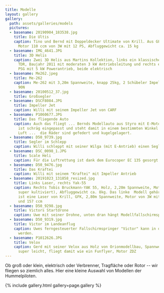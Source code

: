 ```yaml
---
title: Modelle
layout: gallery
gallery:
  path: assets/galleries/models
  pictures:
  - basename: 20190904_183538.jpg
    title: Die Ultis
    caption: Tino und Bernd mit Doppeldecker Ultimate von Krill. Aus GFK, 2,45m Spannweite,
      Motor 110 ccm von 3W mit 12 PS, Abfluggewicht ca. 15 kg
  - basename: IMG_4641.JPG
    title: 3D Helis
    caption: Zwei 3D Helis aus Martins Kollektion, links ein klassischer Henseleit
      TDR, Baujahr 2011 mit moderaten 3 kW Antriebsleitung und rechts ein Zenyt von
      PSG mit 5 kW Powerantrieb, beide elektrisch
  - basename: Me262.jpeg
    title: Me-262
    caption: Me-262 mit 3,20m Spannweite, knapp 25kg, 2 Schübeler Impeller mit je
      90N
  - basename: 20100512_37.jpg
    title: Großsegler
  - basename: DSCF8084.JPG
    title: Impeller Jet
    caption: Willi mit seinem Impeller Jet von CARF
  - basename: P1060677.JPG
    title: Das fliegende Auto
    caption: Auch das fliegt ... Bernds Modellauto aus Styro mit E-Motor, die Bodenplatte
      ist schräg eingepasst und steht damit in einem bestimmten Winkel zur angeströmten
      Luft ...  die Räder sind gefedert und kugelgelagert.
  - basename: D50_9739.jpg
    title: Segler im Schlepp
    caption: Willi schleppt mit seiner Wilga (mit E-Antrieb) einen Segler in den Himmel.
  - basename: DSC_0098_1.JPG
    title: Scale Heli
    caption: Für die Luftrettung ist dank dem Eurocoper EC 135 gesorgt.
  - basename: D50_9476.jpg
    title: Das Kraftei
    caption: Willi mit seinem "Kraftei" mit Impeller Antrieb
  - basename: 20191023_131858_resized.jpg
    title: Links Laser, rechts Yak-55
    caption: Rechts Tobis Bruckmann-YAK 55, Holz, 2,20m Spannweite, Motor DA60 (läuft
      super kultiviert), Abfluggewicht ca. 8kg. Das linke  Modell gehört Bernd und
      ist eine Laser von Krill, GFK, 2,80m Spannweite, Motor von 3W mit Heckvergaser
      und 157 ccm
  - basename: D50_9298.jpg
    title: Victors Startdrone
    caption: Uwe mit seiner Drohne, unten dran hängt Modellfallschirmspringer Victor
  - basename: D50_9319.jpg
    title: Victor im Landeanflug
    caption: Uwes ferngesteuerter Fallschirmspringer "Victor" kann in die Hand gelandet
      werden.
  - basename: P1012626.JPG
    title: Velox
    caption: Gerd mit seiner Velox aus Holz von Orionmodellbau, Spannweite 2,60m,
      super leicht, fliegt damit wie ein Funflyer, Motor ZDZ
---
```


Ob groß oder klein, elektrisch oder Verbrenner, Tragfläche oder Rotor -- wir
fliegen so ziemlich alles. Hier eine kleine Auswahl von Modellen der
Hummelpiloten.

{% include gallery.html gallery=page.gallery %}
